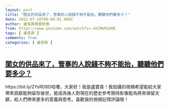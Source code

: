 ```yaml
---
layout: post
title: "閨女的供品來了，管事的人說錢不夠不能抬，聽聽他們要多少？"
date: 2022-07-26T08:00:01.000Z
author: 盧保貴視覺影像
from: https://www.youtube.com/watch?v=-4XJMeMsbME
tags: [ 盧保貴 ]
comments: True
categories: [ 盧保貴 ]
---
```

<!--1658822401000-->
[閨女的供品來了，管事的人說錢不夠不能抬，聽聽他們要多少？](https://www.youtube.com/watch?v=-4XJMeMsbME)
------

<div>
https://bit.ly/2YsRD8D哈嘍，大家好！我是盧寶貴！我拍攝的視頻希望能給大家帶來貢獻能夠留存後世，能成為後人對現在的歷史參考期待影像能為將來保留文獻，給人們帶來更多的意義與思考。喜歡我的視頻記得評論哦！
</div>
